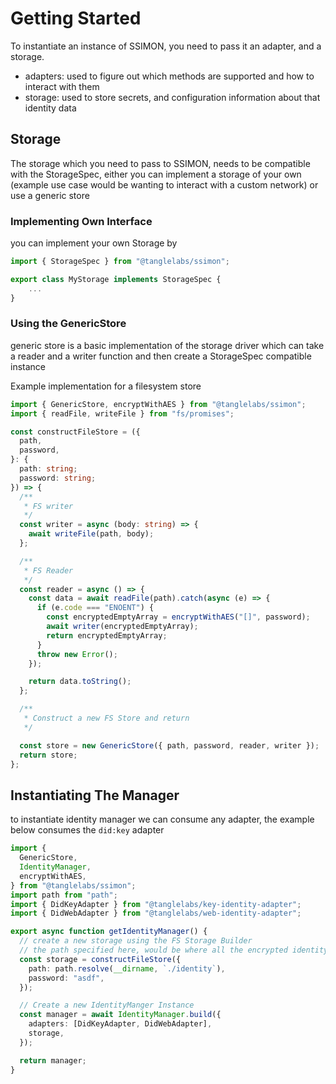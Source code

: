 # Getting Started

To instantiate an instance of SSIMON, you need to pass it an adapter, and a storage.

- adapters: used to figure out which methods are supported and how to interact with them
- storage: used to store secrets, and configuration information about that identity data

## Storage

The storage which you need to pass to SSIMON, needs to be compatible with the StorageSpec, either you can implement a storage of your own (example use case would be wanting to interact with a custom network) or use a generic store

### Implementing Own Interface

you can implement your own Storage by

```ts
import { StorageSpec } from "@tanglelabs/ssimon";

export class MyStorage implements StorageSpec {
    ...
}
```

### Using the GenericStore

generic store is a basic implementation of the storage driver which can take a reader and a writer function and then create a StorageSpec compatible instance

Example implementation for a filesystem store

```ts
import { GenericStore, encryptWithAES } from "@tanglelabs/ssimon";
import { readFile, writeFile } from "fs/promises";

const constructFileStore = ({
  path,
  password,
}: {
  path: string;
  password: string;
}) => {
  /**
   * FS writer
   */
  const writer = async (body: string) => {
    await writeFile(path, body);
  };

  /**
   * FS Reader
   */
  const reader = async () => {
    const data = await readFile(path).catch(async (e) => {
      if (e.code === "ENOENT") {
        const encryptedEmptyArray = encryptWithAES("[]", password);
        await writer(encryptedEmptyArray);
        return encryptedEmptyArray;
      }
      throw new Error();
    });

    return data.toString();
  };

  /**
   * Construct a new FS Store and return
   */

  const store = new GenericStore({ path, password, reader, writer });
  return store;
};
```

## Instantiating The Manager

to instantiate identity manager we can consume any adapter, the example below consumes the `did:key` adapter

```ts
import {
  GenericStore,
  IdentityManager,
  encryptWithAES,
} from "@tanglelabs/ssimon";
import path from "path";
import { DidKeyAdapter } from "@tanglelabs/key-identity-adapter";
import { DidWebAdapter } from "@tanglelabs/web-identity-adapter";

export async function getIdentityManager() {
  // create a new storage using the FS Storage Builder
  // the path specified here, would be where all the encrypted identity data is stored
  const storage = constructFileStore({
    path: path.resolve(__dirname, `./identity`),
    password: "asdf",
  });

  // Create a new IdentityManger Instance
  const manager = await IdentityManager.build({
    adapters: [DidKeyAdapter, DidWebAdapter],
    storage,
  });

  return manager;
}
```
